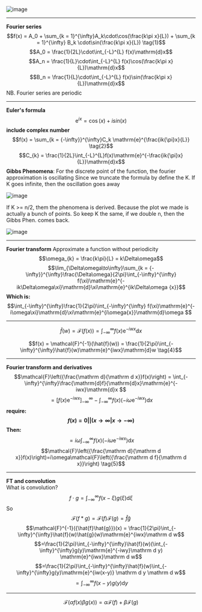 ![image](https://github.com/ChunZhuo/Fourier/assets/118121876/ebb3d7ea-bedd-4e9d-b410-9b025989c11d)
____________________
**Fourier series** 
$$f(x) = A_0 + \sum_{k = 1}^{\infty}A_k\cdot\cos(\frac{k\pi x}{L}) + \sum_{k = 1}^{\infty} B_k \cdot\sin(\frac{k\pi x}{L})  \tag{1}$$
$$A_0 = \frac{1}{2L}\cdot\int_{-L}^{L} f(x)\mathrm{d}x$$
$$A_n = \frac{1}{L}\cdot\int_{-L}^{L} f(x)\cos(\frac{k\pi x}{L})\mathrm{d}x$$
$$B_n = \frac{1}{L}\cdot\int_{-L}^{L} f(x)\sin(\frac{k\pi x}{L})\mathrm{d}x$$
NB. Fourier series are periodic  
___________________
**Euler's formula**
$$\mathrm{e}^{ix} = \cos(x) + isin(x)$$
**include complex number**
$$f(x) = \sum_{k = {-\infty}}^{\infty}C_k \mathrm{e}^{\frac{ik{\pi}x}{L}}  \tag{2}$$
$$C_{k} = \frac{1}{2L}\int_{-L}^{L}f(x)\mathrm{e}^{-\frac{ik{\pi}x}{L}}\mathrm{d}x$$
**Gibbs Phenomena**:
For the discrete point of the function, the fourier approximation is oscillating
Since we truncate the formula by define the K.
If K goes infinite, then the oscillation goes away

![image](https://github.com/ChunZhuo/Fourier/assets/118121876/8481f818-aa73-4d2c-8a33-89e384fbcdba)

If K >= n/2, them the phenomena is derived.
Because the plot we made is actually a bunch of points.
So keep K the same, if we double n, then the Gibbs Phen. comes back.

![image](https://github.com/ChunZhuo/Fourier/assets/118121876/30015f1c-fc9f-4d1c-b5c1-0dcd075b2533)
_____________________
**Fourier transform**
 Approximate a function without periodicity
$$\omega_{k} = \frac{k\pi}{L} = k\Delta\omega$$
$$\lim_{\Delta\omega\to\infty}\sum_{k = {-\infty}}^{\infty}\frac{\Delta\omega}{2\pi}\int_{-\infty}^{\infty} f(\xi)\mathrm{e}^{-ik\Delta\omega\xi}\mathrm{d}\xi\mathrm{e}^{ik\Delta\omega {x}}$$
**Which is:**
$$\int_{-\infty}^{\infty}\frac{1}{2\pi}\int_{-\infty}^{\infty} f(\xi)\mathrm{e}^{-i\omega\xi}\mathrm{d}\xi\mathrm{e}^{i\omega{x}}\mathrm{d}\omega  $$
___________________
$$\hat{f}(w) = \mathcal{F}(f(x)) = \int_{-\infty}^\infty f(x)\mathrm{e}^{-iwx}\mathrm{d}x \tag{3}$$

$$f(x) = \mathcal{F}^{-1}(\hat{f}(w)) = \frac{1}{2\pi}\int_{-\infty}^{\infty}\hat{f}(w)\mathrm{e}^{iwx}\mathrm{d}w   \tag{4}$$
___________________
**Fourier transform and derivatives**
$$\mathcal{F}\left({\frac{\mathrm d}{\mathrm d x}}f(x)\right) = \int_{-\infty}^{\infty}\frac{\mathrm{d}f}{\mathrm{d}x}\mathrm{e}^{-iwx}\mathrm{d}x $$
$$=\lbrack f(x) \mathrm{e}^{-iwx}\rbrack_{-\infty}^{\infty} - \int_{-\infty}^{\infty} f(x) \left({-i\omega\mathrm{e}^{-iwx}}\right)\mathrm{d}x$$
**require: $$f(x) = 0  ||( x \to\infty | x \to -\infty)$$**
**Then:**
$$={i\omega}\int_{-\infty}^{\infty} f(x) \left({-i\omega\mathrm{e}^{-iwx}}\right)\mathrm{d}x$$
$$\mathcal{F}\left({\frac{\mathrm d}{\mathrm d x}}f(x)\right)=i\omega\mathcal{F}\left({\frac{\mathrm d f}{\mathrm d x}}\right) \tag{5}$$
_________________
**FT and convolution**\
What is convolution?
$$f\cdot g = \int_{-\infty}^{\infty}f(x-\xi)g(\xi)\mathrm{d}\xi$$
So
$$\mathcal{F}(f*g) = \mathcal{F}(f)\mathcal{F}(g) = \hat{f}\hat{g} \tag{6}$$
$$\mathcal{F}^{-1}({\hat{f}\hat{g}})(x) = \frac{1}{2\pi}\int_{-\infty}^{\infty}\hat{f}(w)\hat{g}(w)\mathrm{e}^{iwx}\mathrm d w$$
$$=\frac{1}{2\pi}\int_{-\infty}^{\infty}\hat{f}(w)(\int_{-\infty}^{\infty}g(y)\mathrm{e}^{-iwy}\mathrm d y) \mathrm{e}^{iwx}\mathrm d w$$
$$=\frac{1}{2\pi}\int_{-\infty}^{\infty}\hat{f}(w)\int_{-\infty}^{\infty}g(y)\mathrm{e}^{iw(x-y)} \mathrm d y \mathrm d w$$
$$= \int_{-\infty}^{\infty}f(x-y)g(y)\mathrm d y$$
___________
$$\mathcal{F}(\alpha f(x) \beta g(x)) = \alpha \mathcal{F}(f) + \beta \mathcal{F}(g)$$

